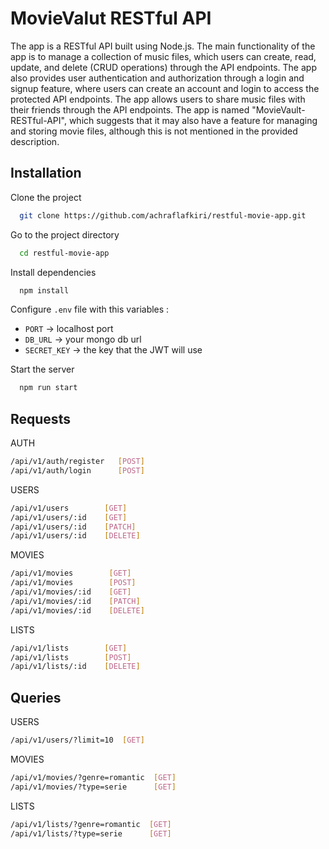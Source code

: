 
# MovieValut RESTful API

The app is a RESTful API built using Node.js.
The main functionality of the app is to manage a collection of music files, which users can create, read, update, and delete (CRUD operations) through the API endpoints.
The app also provides user authentication and authorization through a login and signup feature, where users can create an account and login to access the protected API endpoints.
The app allows users to share music files with their friends through the API endpoints.
The app is named "MovieVault-RESTful-API", which suggests that it may also have a feature for managing and storing movie files, although this is not mentioned in the provided description.

    

## Installation

Clone the project

```bash
  git clone https://github.com/achraflafkiri/restful-movie-app.git
```

Go to the project directory

```bash
  cd restful-movie-app
```

Install dependencies

```bash
  npm install
```

Configure `.env` file with this variables :
- `PORT` -> localhost port
- `DB_URL` -> your mongo db url
- `SECRET_KEY` -> the key that the JWT will use

Start the server

```bash
  npm run start
```


## Requests

AUTH
```bash
/api/v1/auth/register   [POST]
/api/v1/auth/login      [POST]
```

USERS
```bash
/api/v1/users        [GET]
/api/v1/users/:id    [GET]
/api/v1/users/:id    [PATCH]
/api/v1/users/:id    [DELETE]
```

MOVIES
```bash
/api/v1/movies        [GET]
/api/v1/movies        [POST]
/api/v1/movies/:id    [GET]
/api/v1/movies/:id    [PATCH]
/api/v1/movies/:id    [DELETE]
```

LISTS
```bash
/api/v1/lists        [GET]
/api/v1/lists        [POST]
/api/v1/lists/:id    [DELETE]
```




## Queries


USERS
```bash
/api/v1/users/?limit=10  [GET]
```

MOVIES
```bash
/api/v1/movies/?genre=romantic  [GET]
/api/v1/movies/?type=serie      [GET]

```

LISTS
```bash
/api/v1/lists/?genre=romantic  [GET]
/api/v1/lists/?type=serie      [GET]
``` 




